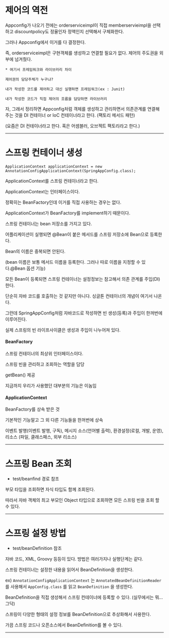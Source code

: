 # 제어의 역전

Appconfig가 나오기 전에는 orderserviceimpl이 직접 memberservieimpl을 선택하고 discountpolicy도 정율인자 정액인지 선택해서 구체화한다.

그러나 Appconfig에서 이거를 다 결정한다.

즉, orderserviceimpl은 구현객체를 생성하고 연결할 필요가 없다. 제어의 주도권을 외부에 넘겨줬다.

```
* 여기서 프레임워크와 라이브러리 차이

제어권의 담당주체가 누구냐?

내가 작성한 코드를 제어하고 대신 실행하면 프레임워크(ex : Junit)

내가 작성한 코드가 직접 제어의 흐름을 담당하면 라이브러리
```

자, 그래서 정리하면 Appconfig처럼 객체를 생성하고 관리하면서 의존관계를 연결해 주는 것을
DI 컨테이너 or IoC 컨테이너라고 한다. (팩토리 메서드 패턴)

(요즘은 DI 컨테이너라고 한다. 혹은 어셈블러, 오브젝트 팩토리라고 한다.)

---

# 스프링 컨테이너 생성

```
ApplicationContext applicationContext = new AnnotationConfigApplicationContext(SpringAppConfig.class);
```

ApplicationContext를 스프링 컨테이너라고 한다.

ApplicationContext는 인터페이스이다.

정확히는 BeanFactory인데 이거를 직접 사용하는 경우는 없다.

ApplicationContext가 BeanFactory를 implement하기 때문이다.

스프링 컨테이너는 bean 저장소를 가지고 있다.

어플리케이션이 실행되면 @Bean이 붙은 메서드를 스프링 저장소에 Bean으로 등록한다.

Bean의 이름은 중복되면 안된다.

(bean 이름은 보통 메서드 이름을 등록한다. 그러나 따로 이름을 지정할 수 있다.@Bean 옵션 기능)

모든 Bean이 등록되면 스프링 컨테이너는 설정정보는 참고해서 의존 관계를 주입(DI)한다.

단순히 자바 코드를 호출하는 것 같지만 아니다. 싱글톤 컨테이너의 개념이 여기서 나온다.

그런데 SpringAppConfig처럼 자바코드로 작성하면 빈 생성(등록)과 주입이 한꺼번에 이루어진다.

실제 스프링의 빈 라이프사이클은 생성과 주입이 나누어져 있다.

#### BeanFactory

스프링 컨테이너의 최상위 인터페이스이다.

스프링 빈을 관리하고 조회하는 역할을 담당

getBean() 제공

지금까지 우리가 사용했던 대부분의 기능은 이놈임

#### ApplicationContext

BeanFactory를 상속 받은 것

기본적인 기능말고 그 외 다른 기능들을 한꺼번에 상속

이벤트 발행(이벤트 발행, 구독), 메시지 소스(언어별 출력),
환경설정(로컬, 개발, 운영), 리소스 (파일, 클래스패스, 외부 리소스)


---

# 스프링 Bean 조회

* test/beanfind 경로 참조

부모 타입을 조회하면 자식 타입도 함께 조회된다.

따라서 자바 객체의 최고 부모인 Object 타입으로 조회하면 모든 스프링 빈을 조회 할 수 있다.

---

# 스프링 설정 방법

* test/beanDefinition 참조

자바 코드, XML, Groovy 등등이 있다. 방법은 여러가지나 실행단계는 같다.

스프링 컨테이너는 설정한 내용을 읽어서 BeanDefinition을 생성한다.

ex) `AnnotationConfigApplicationContext` 는 `AnnotatedBeanDefinitionReader` 를 사용해서 `AppConfig.class` 를
읽고 `BeanDefinition` 을 생성한다.

BeanDefinition을 직접 생성해서 스프링 컨테이너에 등록할 수 있다. (실무에서는 뭐...그닥)

스프링이 다양한 형태의 설정 정보를 BeanDefinition으로 추상화해서 사용한다.

가끔 스프링 코드나 오픈소스에서 BeanDefinition를 볼 수 있다.

---
































